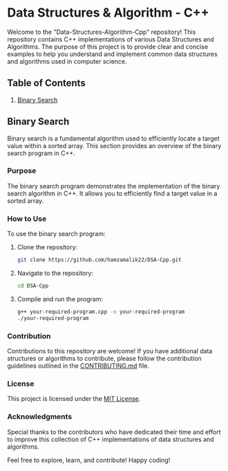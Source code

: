 # Data Structures & Algorithm - C++

Welcome to the "Data-Structures-Algorithm-Cpp" repository! This repository contains C++ implementations of various Data Structures and Algorithms. The purpose of this project is to provide clear and concise examples to help you understand and implement common data structures and algorithms used in computer science.

## Table of Contents

1. [Binary Search](#binary-search)

## Binary Search

Binary search is a fundamental algorithm used to efficiently locate a target value within a sorted array. This section provides an overview of the binary search program in C++.

### Purpose

The binary search program demonstrates the implementation of the binary search algorithm in C++. It allows you to efficiently find a target value in a sorted array.

### How to Use

To use the binary search program:

1. Clone the repository:

    ```bash
    git clone https://github.com/hamzamalik22/DSA-Cpp.git
    ```

2. Navigate to the repository:

    ```bash
    cd DSA-Cpp
    ```

3. Compile and run the program:

    ```bash
    g++ your-required-program.cpp -o your-required-program
    ./your-required-program
    ```

### Contribution

Contributions to this repository are welcome! If you have additional data structures or algorithms to contribute, please follow the contribution guidelines outlined in the [CONTRIBUTING.md](CONTRIBUTING.md) file.

### License

This project is licensed under the [MIT License](LICENSE).

### Acknowledgments

Special thanks to the contributors who have dedicated their time and effort to improve this collection of C++ implementations of data structures and algorithms.

Feel free to explore, learn, and contribute! Happy coding!
